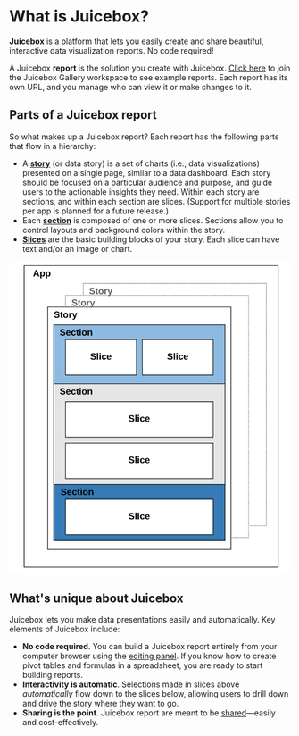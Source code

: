 # What is Juicebox?

**Juicebox** is a platform that lets you easily create and share beautiful, interactive data visualization reports. No code required!

A Juicebox **report** is the solution you create with Juicebox. [Click here](https://gallery.myjuicebox.io/join/juicebox-gallery) to join the Juicebox Gallery workspace to see example reports. Each report has its own URL, and you manage who can view it or make changes to it.

## Parts of a Juicebox report

So what makes up a Juicebox report? Each report has the following parts that flow in a hierarchy:

* A [**story**](../building-reports/story-designer/#what-is-a-story) (or data story) is a set of charts (i.e., data visualizations) presented on a single page, similar to a data dashboard. Each story should be focused on a particular audience and purpose, and guide users to the actionable insights they need. Within each story are sections, and within each section are slices. (Support for multiple stories per app is planned for a future release.)
* Each [**section**](../building-reports/story-designer/#sections) is composed of one or more slices. Sections allow you to control layouts and background colors within the story.
* [**Slices**](../building-reports/story-designer/slices/) are the basic building blocks of your story. Each slice can have text and/or an image or chart.

![Parts of a Juicebox report](<../.gitbook/assets/image (338).png>)

## What's unique about Juicebox

Juicebox lets you make data presentations easily and automatically. Key elements of Juicebox include:

* **No code required**. You can build a Juicebox report entirely from your computer browser using the [editing panel](../building-reports/creating-and-editing.md#edit-an-app). If you know how to create pivot tables and formulas in a spreadsheet, you are ready to start building reports.&#x20;
* **Interactivity is automatic**. Selections made in slices above _automatically_ flow down to the slices below, allowing users to drill down and drive the story where they want to go.&#x20;
* **Sharing is the point**. Juicebox report are meant to be [shared](../building-reports/publish-and-share/sharing-and-access-controls.md)—easily and cost-effectively.
